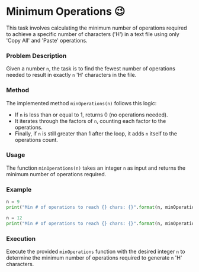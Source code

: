 # Minimum Operations :wink:

This task involves calculating the minimum number of operations required to achieve a specific number of characters ('H') in a text file using only 'Copy All' and 'Paste' operations.

### Problem Description

Given a number `n`, the task is to find the fewest number of operations needed to result in exactly `n` 'H' characters in the file.

### Method

The implemented method `minOperations(n)` follows this logic:
- If `n` is less than or equal to 1, returns 0 (no operations needed).
- It iterates through the factors of `n`, counting each factor to the operations.
- Finally, if `n` is still greater than 1 after the loop, it adds `n` itself to the operations count.

### Usage

The function `minOperations(n)` takes an integer `n` as input and returns the minimum number of operations required.

### Example

```python
n = 9
print("Min # of operations to reach {} chars: {}".format(n, minOperations(n)))  # Output: 6

n = 12
print("Min # of operations to reach {} chars: {}".format(n, minOperations(n)))  # Output: 7
```

### Execution

Execute the provided `minOperations` function with the desired integer `n` to determine the minimum number of operations required to generate `n` 'H' characters.
